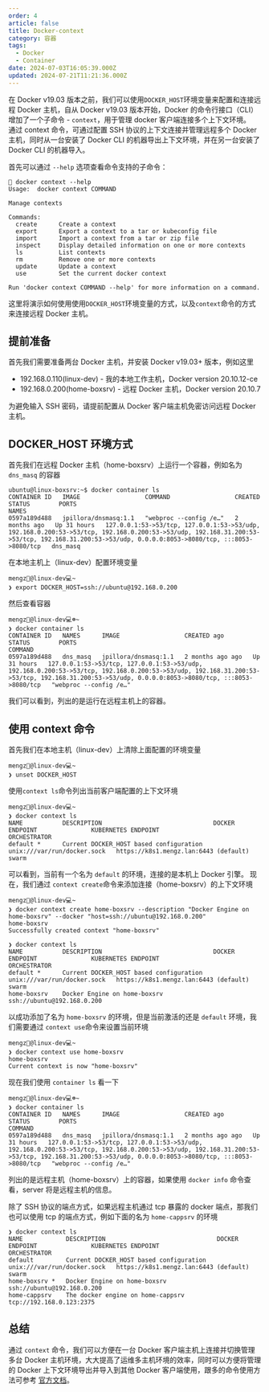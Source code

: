 ```yaml
---
order: 4
article: false
title: Docker-context
category: 容器
tags:
  - Docker
  - Container
date: 2024-07-03T16:05:39.000Z
updated: 2024-07-21T11:21:36.000Z
---
```

在 Docker v19.03 版本之前，我们可以使用`DOCKER_HOST`​环境变量来配置和连接远程 Docker 主机，自从 Docker v19.03 版本开始，Docker 的命令行接口（CLI）增加了一个子命令 - `context`​，用于管理 docker 客户端连接多个上下文环境。  
通过 context 命令，可通过配置 SSH 协议的上下文连接并管理远程多个 Docker 主机，同时从一台安装了 Docker CLI 的机器导出上下文环境，并在另一台安装了 Docker CLI 的机器导入。

首先可以通过 `--help`​ 选项查看命令支持的子命令：

```
 docker context --help
Usage:  docker context COMMAND

Manage contexts

Commands:
  create      Create a context
  export      Export a context to a tar or kubeconfig file
  import      Import a context from a tar or zip file
  inspect     Display detailed information on one or more contexts
  ls          List contexts
  rm          Remove one or more contexts
  update      Update a context
  use         Set the current docker context

Run 'docker context COMMAND --help' for more information on a command.
```

这里将演示如何使用使用`DOCKER_HOST`​环境变量的方式，以及`context`​命令的方式来连接远程 Docker 主机。

## 提前准备

首先我们需要准备两台 Docker 主机，并安装 Docker v19.03+ 版本，例如这里

* 192.168.0.110(linux-dev) - 我的本地工作主机，Docker version 20.10.12-ce
* 192.168.0.200(home-boxsrv) - 远程 Docker 主机，Docker version 20.10.7

为避免输入 SSH 密码，请提前配置从 Docker 客户端主机免密访问远程 Docker 主机。

## DOCKER_HOST 环境方式

首先我们在远程 Docker 主机（home-boxsrv）上运行一个容器，例如名为 `dns_masq`​ 的容器

```
ubuntu@linux-boxsrv:~$ docker container ls
CONTAINER ID   IMAGE                  COMMAND                  CREATED        STATUS        PORTS                                                                                                                                                                                             NAMES
0597a189d488   jpillora/dnsmasq:1.1   "webproc --config /e…"   2 months ago   Up 31 hours   127.0.0.1:53->53/tcp, 127.0.0.1:53->53/udp, 192.168.0.200:53->53/tcp, 192.168.0.200:53->53/udp, 192.168.31.200:53->53/tcp, 192.168.31.200:53->53/udp, 0.0.0.0:8053->8080/tcp, :::8053->8080/tcp   dns_masq
```

在本地主机上（linux-dev）配置环境变量

```
mengz@linux-dev💻~
❯ export DOCKER_HOST=ssh://ubuntu@192.168.0.200
```

然后查看容器

```
mengz@linux-dev💻☸~
❯ docker container ls
CONTAINER ID   NAMES      IMAGE                  CREATED ago        STATUS        PORTS                                                                                                                                                                                             COMMAND
0597a189d488   dns_masq   jpillora/dnsmasq:1.1   2 months ago ago   Up 31 hours   127.0.0.1:53->53/tcp, 127.0.0.1:53->53/udp, 192.168.0.200:53->53/tcp, 192.168.0.200:53->53/udp, 192.168.31.200:53->53/tcp, 192.168.31.200:53->53/udp, 0.0.0.0:8053->8080/tcp, :::8053->8080/tcp   "webproc --config /e…"
```

我们可以看到，列出的是运行在远程主机上的容器。

## 使用 context 命令

首先我们在本地主机（linux-dev）上清除上面配置的环境变量

```
mengz@linux-dev💻~
❯ unset DOCKER_HOST
```

使用`context ls`​命令列出当前客户端配置的上下文环境

```
mengz@linux-dev💻~
❯ docker context ls
NAME           DESCRIPTION                               DOCKER ENDPOINT               KUBERNETES ENDPOINT                     ORCHESTRATOR
default *      Current DOCKER_HOST based configuration   unix:///var/run/docker.sock   https://k8s1.mengz.lan:6443 (default)   swarm
```

可以看到，当前有一个名为 `default`​ 的环境，连接的是本机上 Docker 引擎。
现在，我们通过 `context create`​ 命令来添加连接（home-boxsrv）的上下文环境

```
mengz@linux-dev💻~
❯ docker context create home-boxsrv --description "Docker Engine on home-boxsrv" --docker "host=ssh://ubuntu@192.168.0.200"
home-boxsrv
Successfully created context "home-boxsrv"

❯ docker context ls
NAME           DESCRIPTION                               DOCKER ENDPOINT               KUBERNETES ENDPOINT                     ORCHESTRATOR
default *      Current DOCKER_HOST based configuration   unix:///var/run/docker.sock   https://k8s1.mengz.lan:6443 (default)   swarm
home-boxsrv    Docker Engine on home-boxsrv              ssh://ubuntu@192.168.0.200
```

以成功添加了名为 `home-boxsrv`​ 的环境，但是当前激活的还是 `default`​ 环境，我们需要通过 `context use`​ 命令来设置当前环境

```
mengz@linux-dev💻~
❯ docker context use home-boxsrv
home-boxsrv
Current context is now "home-boxsrv"
```

现在我们使用 `container ls`​ 看一下

```
mengz@linux-dev💻☸~
❯ docker container ls
CONTAINER ID   NAMES      IMAGE                  CREATED ago        STATUS        PORTS                                                                                                                                                                                             COMMAND
0597a189d488   dns_masq   jpillora/dnsmasq:1.1   2 months ago ago   Up 31 hours   127.0.0.1:53->53/tcp, 127.0.0.1:53->53/udp, 192.168.0.200:53->53/tcp, 192.168.0.200:53->53/udp, 192.168.31.200:53->53/tcp, 192.168.31.200:53->53/udp, 0.0.0.0:8053->8080/tcp, :::8053->8080/tcp   "webproc --config /e…"
```

列出的是远程主机（home-boxsrv）上的容器，如果使用 `docker info`​ 命令查看，server 将是远程主机的信息。

除了 SSH 协议的端点方式，如果远程主机通过 tcp 暴露的 docker 端点，那我们也可以使用 tcp 的端点方式，例如下面的名为 `home-cappsrv`​ 的环境

```
❯ docker context ls
NAME            DESCRIPTION                               DOCKER ENDPOINT               KUBERNETES ENDPOINT                     ORCHESTRATOR
default         Current DOCKER_HOST based configuration   unix:///var/run/docker.sock   https://k8s1.mengz.lan:6443 (default)   swarm
home-boxsrv *   Docker Engine on home-boxsrv              ssh://ubuntu@192.168.0.200 
home-cappsrv    The docker engine on home-cappsrv         tcp://192.168.0.123:2375
```

## 总结

通过 `context`​ 命令，我们可以方便在一台 Docker 客户端主机上连接并切换管理多台 Docker 主机环境，大大提高了运维多主机环境的效率，同时可以方便将管理的 Docker 上下文环境导出并导入到其他 Docker 客户端使用，跟多的命令使用方法可参考 [官方文档](https://link.segmentfault.com/?enc=cWk4KYLWpfTtw8BVW8%2BwKQ%3D%3D.CAAwgg%2BFfP8ElEuHpVVtT4OXihncBhKvdIG6PmSef0gP82dSSx%2B%2FLH50jDb7CQyaRL4hKWT2S9PtxWFJqVSZpA%3D%3D)。
